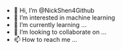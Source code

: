 - 👋 Hi, I’m @NickShen4Github
- 👀 I’m interested in machine learning
- 🌱 I’m currently learning ...
- 💞️ I’m looking to collaborate on ...
- 📫 How to reach me ...

<!---
NickShen4Github/NickShen4Github is a ✨ special ✨ repository because its `README.md` (this file) appears on your GitHub profile.
You can click the Preview link to take a look at your changes.
--->
